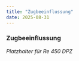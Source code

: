 ```yaml
---
title: "Zugbeeinflussung"
date: 2025-08-31
---
```


### Zugbeeinflussung

*Platzhalter für Re 450 DPZ*
